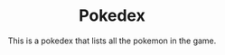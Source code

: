 <h1 align="center">Pokedex</h1>
<p align="center">This is a pokedex that lists all the pokemon in the game.</p>